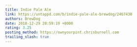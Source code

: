 ```yaml
---
title: Indie Pale Ale
link: https://untappd.com/b/indie-pale-ale-brewdog/2467430
authors: BrewDog
date: 2018-12-29 20:59:19 +0000
rating: 3.25
posting_method: https://ownyourpint.chrisburnell.com
trailing_slash: true
---
```

